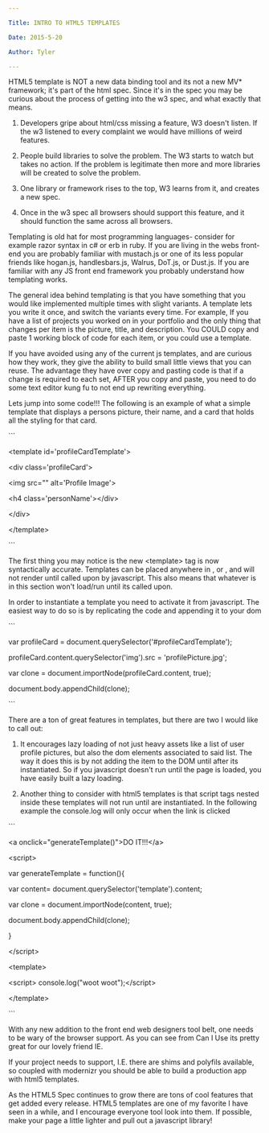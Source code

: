 ```yaml
---

Title: INTRO TO HTML5 TEMPLATES

Date: 2015-5-20

Author: Tyler

---
```


HTML5 template is NOT a new data binding tool and its not a new MV\* framework; it's part of the html spec. Since it's in the spec you may be curious about the process of getting into the w3 spec, and what exactly that means.

1.  Developers gripe about html/css missing a feature, W3 doesn't listen. If the w3 listened to every complaint we would have millions of weird features.

2.  People build libraries to solve the problem. The W3 starts to watch but takes no action. If the problem is legitimate then more and more libraries will be created to solve the problem.

3.  One library or framework rises to the top, W3 learns from it, and creates a new spec.

4.  Once in the w3 spec all browsers should support this feature, and it should function the same across all browsers.

Templating is old hat for most programming languages- consider for example razor syntax in c\# or erb in ruby. If you are living in the webs front-end you are probably familiar with mustach.js or one of its less popular friends like hogan.js, handlesbars.js, Walrus, DoT.js, or Dust.js. If you are familiar with any JS front end framework you probably understand how templating works.

The general idea behind templating is that you have something that you would like implemented multiple times with slight variants. A template lets you write it once, and switch the variants every time. For example, If you have a list of projects you worked on in your portfolio and the only thing that changes per item is the picture, title, and description. You COULD copy and paste 1 working block of code for each item, or you could use a template.

If you have avoided using any of the current js templates, and are curious how they work, they give the ability to build small little views that you can reuse. The advantage they have over copy and pasting code is that if a change is required to each set, AFTER you copy and paste, you need to do some text editor kung fu to not end up rewriting everything.

Lets jump into some code!!! The following is an example of what a simple template that displays a persons picture, their name, and a card that holds all the styling for that card.

\`\`\`

\<template id=\'profileCardTemplate\'\>

\<div class=\'profileCard\'\>

\<img src="" alt=\'Profile Image\'\>

\<h4 class=\'personName\'\>\</div\>

\</div\>

\</template\>

\`\`\`

The first thing you may notice is the new \<template\> tag is now syntactically accurate. Templates can be placed anywhere in , or , and will not render until called upon by javascript. This also means that whatever is in this section won't load/run until its called upon.

In order to instantiate a template you need to activate it from javascript. The easiest way to do so is by replicating the code and appending it to your dom

\`\`\`

var profileCard = document.querySelector(\'\#profileCardTemplate\');

profileCard.content.querySelector(\'img\').src = \'profilePicture.jpg\';

var clone = document.importNode(profileCard.content, true);

document.body.appendChild(clone);

\`\`\`

There are a ton of great features in templates, but there are two I would like to call out:

1.  It encourages lazy loading of not just heavy assets like a list of user profile pictures, but also the dom elements associated to said list. The way it does this is by not adding the item to the DOM until after its instantiated. So if you javascript doesn't run until the page is loaded, you have easily built a lazy loading.

2.  Another thing to consider with html5 templates is that script tags nested inside these templates will not run until are instantiated. In the following example the console.log will only occur when the link is clicked

\`\`\`

\<a onclick=\"generateTemplate()\"\>DO IT!!!\</a\>

\<script\>

var generateTemplate = function(){

var content= document.querySelector(\'template\').content;

var clone = document.importNode(content, true);

document.body.appendChild(clone);

}

\</script\>

\<template\>

\<script\> console.log(\"woot woot\");\</script\>

\</template\>

\`\`\`

With any new addition to the front end web designers tool belt, one needs to be wary of the browser support. As you can see from Can I Use its pretty great for our lovely friend IE.

If your project needs to support, I.E. there are shims and polyfils available, so coupled with modernizr you should be able to build a production app with html5 templates.

As the HTML5 Spec continues to grow there are tons of cool features that get added every release. HTML5 templates are one of my favorite I have seen in a while, and I encourage everyone tool look into them. If possible, make your page a little lighter and pull out a javascript library!